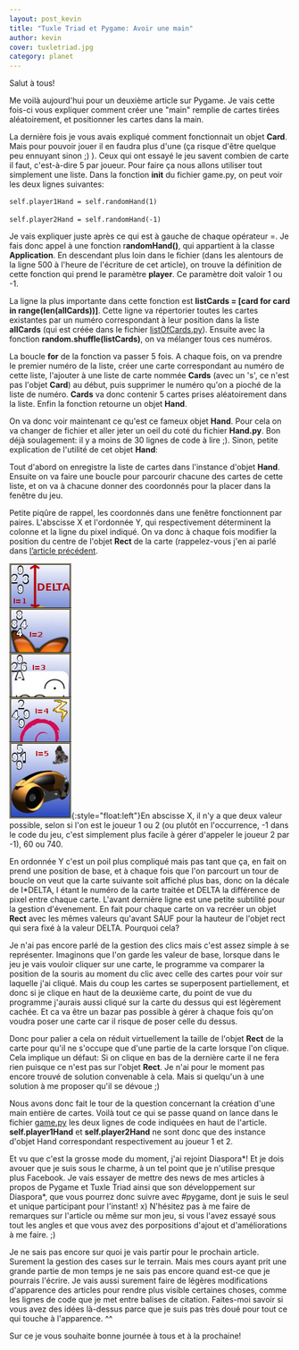 ```yaml
---
layout: post_kevin
title: "Tuxle Triad et Pygame: Avoir une main"
author: kevin
cover: tuxletriad.jpg
category: planet
---
```


Salut à tous!

Me voilà aujourd'hui pour un deuxième article sur Pygame. Je vais cette fois-ci vous expliquer comment créer une "main" remplie de cartes tirées aléatoirement, et positionner les cartes dans la main.

La dernière fois je vous avais expliqué comment fonctionnait un objet **Card**. Mais pour pouvoir jouer il en faudra plus d'une (ça risque d'être quelque peu ennuyant sinon ;) ). Ceux qui ont essayé le jeu savent combien de carte il faut, c'est-à-dire 5 par joueur. Pour faire ça nous allons utiliser tout simplement une liste. Dans la fonction **__init__** du fichier  game.py, on peut voir les deux lignes suivantes:

	self.player1Hand = self.randomHand(1)

	self.player2Hand = self.randomHand(-1)

<!--break-->
Je vais expliquer juste après ce qui est à gauche de chaque opérateur =. Je fais donc appel à une fonction r**andomHand()**, qui appartient à la classe **Application**. En descendant plus loin dans le fichier (dans les alentours de la ligne 500 à l'heure de l'écriture de cet article), on trouve la définition de cette fonction qui prend le paramètre **player**. Ce paramètre doit valoir 1 ou -1.

La ligne la plus importante dans cette fonction est **listCards = [card for card in range(len(allCards))]**. Cette ligne va répertorier toutes les cartes existantes par un numéro correspondant à leur position dans la liste **allCards** (qui est créée dans le fichier <u>listOfCards.py</u>). Ensuite avec la fonction **random.shuffle(listCards)**, on va mélanger tous ces numéros.

La boucle **for** de la fonction va passer 5 fois. A chaque fois, on va prendre le premier numéro de la liste, créer une carte correspondant au numéro de cette liste, l'ajouter à une liste de carte nommée **Cards** (avec un 's', ce n'est pas l'objet **Card**) au début, puis supprimer le numéro qu'on a pioché de la liste de numéro. **Cards** va donc contenir 5 cartes prises aléatoirement dans la liste. Enfin la fonction retourne un objet **Hand**.

On va donc voir maintenant ce qu'est ce fameux objet **Hand**. Pour cela on va changer de fichier et aller jeter un oeil du coté du fichier **Hand.py**.  Bon déjà soulagement: il y a moins de 30 lignes de code à lire ;). Sinon, petite explication de l'utilité de cet objet **Hand**:

Tout d'abord on enregistre la liste de cartes dans l'instance d'objet **Hand**. Ensuite on va faire une boucle pour parcourir chacune des cartes de cette liste, et on va à chacune donner des coordonnés pour la placer dans la fenêtre du jeu.

Petite piqûre de rappel, les coordonnés dans une fenêtre fonctionnent par paires. L'abscisse X et l'ordonnée Y, qui respectivement déterminent la colonne et la ligne du pixel indiqué. On va donc à chaque fois modifier la position du centre de l'objet **Rect** de la carte (rappelez-vous j'en ai parlé dans [l’article précédent](/2014/08/17/introduction-a-pygame.html).

![Pygame01](/images/pygame01.png){:style="float:left"}En abscisse X, il n'y a que deux valeur possible, selon si l'on est le joueur 1 ou 2 (ou plutôt en l'occurrence, -1 dans le code du jeu, c'est simplement plus facile à gérer d'appeler le joueur 2 par -1), 60 ou 740.

En ordonnée Y c'est un poil plus compliqué mais pas tant que ça, en fait on prend une position de base, et à chaque fois que l'on parcourt un tour de boucle on veut que la carte suivante soit affiché plus bas, donc on la décale de I*DELTA, I étant le numéro de la carte traitée et DELTA la différence de pixel entre chaque carte.
L'avant dernière ligne est une petite subtilité pour la gestion d'évenement. En fait pour chaque carte on va recréer un objet **Rect** avec les mêmes valeurs qu'avant SAUF pour la hauteur de l'objet rect qui sera fixé à la valeur DELTA. Pourquoi cela?

Je n'ai pas encore parlé de la gestion des clics mais c'est assez simple à se représenter. Imaginons que l'on garde les valeur de base, lorsque dans le jeu je vais vouloir cliquer sur une carte, le programme va comparer la position de la souris au moment du clic avec celle des cartes pour voir sur laquelle j'ai cliqué. Mais du coup les cartes se superposent partiellement, et donc si je clique en haut de la deuxième carte, du point de vue du programme j'aurais aussi cliqué sur la carte du dessus qui est légèrement cachée. Et ca va être un bazar pas possible à gérer à chaque fois qu'on voudra poser une carte car il risque de poser celle du dessus.

Donc pour palier a cela on réduit virtuellement la taille de l'objet **Rect** de la carte pour qu'il ne s'occupe que d'une partie de la carte lorsque l'on clique. Cela implique un défaut: Si on clique en bas de la dernière carte il ne fera rien puisque ce n'est pas sur l'objet **Rect**. Je n'ai pour le moment pas encore trouvé de solution convenable à cela. Mais si quelqu'un à une solution à me proposer qu'il se dévoue ;)

Nous avons donc fait le tour de la question concernant la création d'une main entière de cartes. Voilà tout ce qui se passe quand on lance dans le fichier <u>game.py</u> les deux lignes de code indiquées en haut de l'article. **self.player1Hand** et **self.player2Hand** ne sont donc que des instance d'objet Hand correspondant respectivement au joueur 1 et 2.

Et vu que c'est la grosse mode du moment, j'ai rejoint Diaspora*! Et je dois avouer que je suis sous le charme, à un tel point que je n'utilise presque plus Facebook. Je vais essayer de mettre des news de mes articles à propos de Pygame et Tuxle Triad ainsi que son développement sur Diaspora*, que vous pourrez donc suivre avec  #pygame, dont je suis le seul et unique participant pour l'instant! x) N'hésitez pas à me faire de remarques sur l'article ou même sur mon jeu, si vous l'avez essayé sous tout les angles et que vous avez des porpositions d'ajout et d'améliorations à me faire. ;)

Je ne sais pas encore sur quoi je vais partir pour le prochain article. Surement la gestion des cases sur le terrain. Mais mes cours ayant prit une grande partie de mon temps je ne sais pas encore quand est-ce que je pourrais l'écrire. Je vais aussi surement faire de légères modifications d'apparence des articles pour rendre plus visible  certaines choses, comme les lignes de code que je met entre balises de citation. Faites-moi savoir si vous avez des idées là-dessus parce que je suis pas très doué pour tout ce qui touche à l'apparence. ^^

Sur ce je vous souhaite bonne journée à tous et à la prochaine!
